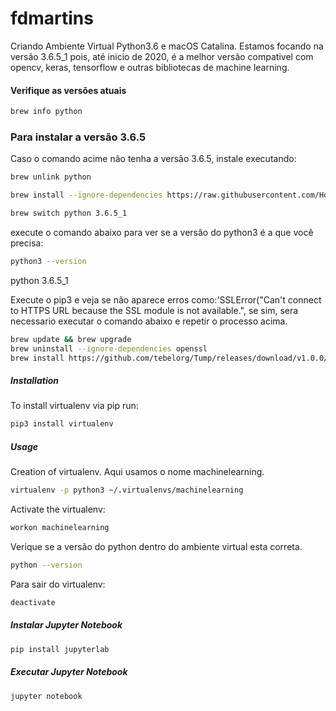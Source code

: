 # fdmartins
Criando Ambiente Virtual Python3.6 e macOS Catalina.
Estamos focando na versão 3.6.5_1 pois, até inicio de 2020, é a melhor versão compativel com opencv, keras, tensorflow e outras bibliotecas de machine learning.



#### Verifique as versões atuais
```bash
brew info python
```
### Para instalar a versão 3.6.5
Caso o comando acime não tenha a versão 3.6.5, instale executando:
```bash
brew unlink python

brew install --ignore-dependencies https://raw.githubusercontent.com/Homebrew/homebrew-core/f2a764ef944b1080be64bd88dca9a1d80130c558/Formula/python.rb

brew switch python 3.6.5_1

```

execute o comando abaixo para ver se a versão do python3 é a que você precisa:
```bash
python3 --version
```
python 3.6.5_1


Execute o pip3 e veja se não aparece erros como:'SSLError("Can't connect to HTTPS URL because the SSL module is not available.", se sim, sera necessario executar o comando abaixo e repetir o processo acima.

```bash
brew update && brew upgrade
brew uninstall --ignore-dependencies openssl
brew install https://github.com/tebelorg/Tump/releases/download/v1.0.0/openssl.rb
```


##### Installation
To install virtualenv via pip run:
```bash
pip3 install virtualenv
```

##### Usage
Creation of virtualenv.
Aqui usamos o nome machinelearning.
```bash
virtualenv -p python3 ~/.virtualenvs/machinelearning
```

Activate the virtualenv:
```bash
workon machinelearning
```

Verique se a versão do python dentro do ambiente virtual esta correta.
```bash
python --version
```

Para sair do virtualenv:
```bash
deactivate
```
##### Instalar Jupyter Notebook

```bash
pip install jupyterlab
```

##### Executar Jupyter Notebook
```bash
jupyter notebook
```
